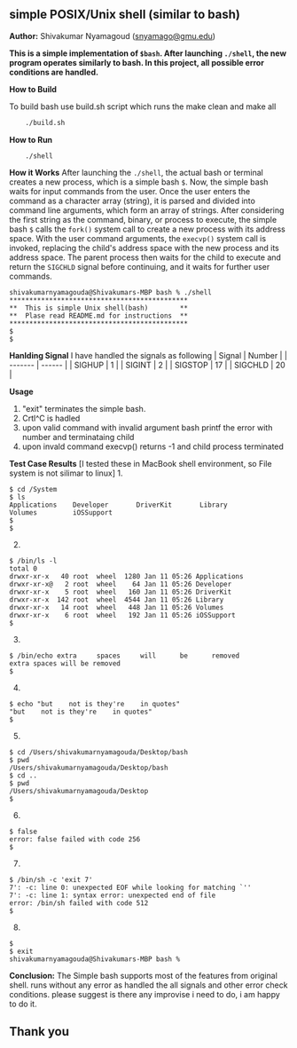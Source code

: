 ## simple POSIX/Unix shell (similar to bash)

**Author:** Shivakumar Nyamagoud (snyamago@gmu.edu)

**This is a simple implementation of `$bash`. After launching `./shell`, the new program operates similarly to bash. In this project, all possible error conditions are handled.**

**How to Build**

To build bash use build.sh script which runs the make clean and make all
```bash
    ./build.sh 
```
**How to Run**
```shell
    ./shell 
```
**How it Works**
After launching the `./shell`, the actual bash or terminal creates a new process, which is a simple bash `$`. Now, the simple bash waits for input commands from the user. Once the user enters the command as a character array (string), it is parsed and divided into command line arguments, which form an array of strings. After considering the first string as the command, binary, or process to execute, the simple bash `$` calls the `fork()` system call to create a new process with its address space. With the user command arguments, the `execvp()` system call is invoked, replacing the child's address space with the new process and its address space. The parent process then waits for the child to execute and return the `SIGCHLD` signal before continuing, and it waits for further user commands.

```shell
shivakumarnyamagouda@Shivakumars-MBP bash % ./shell 
*********************************************
**  This is simple Unix shell(bash)        **
**  Plase read README.md for instructions  **
*********************************************
$ 
$
```
**Hanlding Signal**
I have handled the signals as following
| Signal  | Number |
| ------- | ------ |
| SIGHUP  | 1      |
| SIGINT  | 2      |
| SIGSTOP | 17     |
| SIGCHLD | 20     |

**Usage**
1. "exit" terminates the simple bash.
2. Crtl^C is hadled
3. upon valid command with invalid argument bash printf the error with number and terminataing child
4. upon invald command execvp() returns -1 and child process terminated

**Test Case Results**
[I tested these in MacBook shell environment, so File system is not silimar to linux]
1.  
```shell
$ cd /System
$ ls
Applications    Developer       DriverKit       Library         Volumes         iOSSupport
$ 
$ 
```
2. 
```shell
$ /bin/ls -l
total 0
drwxr-xr-x   40 root  wheel  1280 Jan 11 05:26 Applications
drwxr-xr-x@   2 root  wheel    64 Jan 11 05:26 Developer
drwxr-xr-x    5 root  wheel   160 Jan 11 05:26 DriverKit
drwxr-xr-x  142 root  wheel  4544 Jan 11 05:26 Library
drwxr-xr-x   14 root  wheel   448 Jan 11 05:26 Volumes
drwxr-xr-x    6 root  wheel   192 Jan 11 05:26 iOSSupport
$ 
```
3. 
```shell
$ /bin/echo extra     spaces     will      be      removed
extra spaces will be removed
$ 
```
4. 
```shell
$ echo "but    not is they're    in quotes"
"but    not is they're    in quotes"
$ 
```
5. 
```shell
$ cd /Users/shivakumarnyamagouda/Desktop/bash
$ pwd
/Users/shivakumarnyamagouda/Desktop/bash
$ cd ..
$ pwd
/Users/shivakumarnyamagouda/Desktop
$ 
```
6. 
```shell
$ false
error: false failed with code 256
$ 
```
7. 
```shell
$ /bin/sh -c 'exit 7'
7': -c: line 0: unexpected EOF while looking for matching `''
7': -c: line 1: syntax error: unexpected end of file
error: /bin/sh failed with code 512
$ 
```
8. 
```shell
$ 
$ exit
shivakumarnyamagouda@Shivakumars-MBP bash % 
```
**Conclusion:**
The Simple bash supports most of the features from original shell. runs without any error as handled the all signals and other error check conditions. please suggest is there any improvise i need to do, i am happy to do it.

## Thank you
